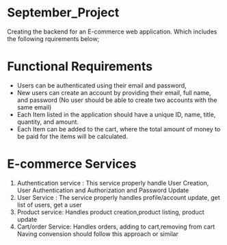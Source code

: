 # September_Project

Creating the backend for an E-commerce web application. Which includes the following rquirements below;

# Functional Requirements

- Users can be authenticated using their email and password,
- New users can create an account by providing their email, full name, and password (No
  user should be able to create two accounts with the same email)
- Each Item listed in the application should have a unique ID, name, title, quantity, and
  amount.
- Each Item can be added to the cart, where the total amount of money to be paid for the
  items will be calculated.

# E-commerce Services

1. Authentication service : This service properly handle User Creation, User Authentication and Authorization and Password Update
2. User Service : The service properly handles profile/account update, get list of users, get a user
3. Product service: Handles product creation,product listing, product update
4. Cart/order Service: Handles orders, adding to cart,removing from cart Naving convension should follow this approach or similar
